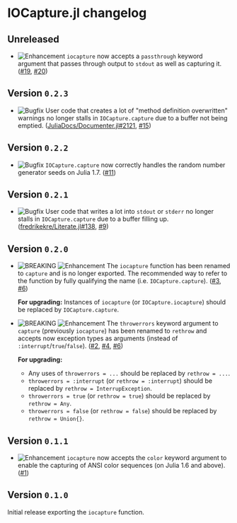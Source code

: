 # IOCapture.jl changelog

## Unreleased

* ![Enhancement][badge-enhancement] `iocapture` now accepts a `passthrough` keyword argument that passes through output to `stdout` as well as capturing it. ([#19][github-19], [#20][github-20])

## Version `0.2.3`

* ![Bugfix][badge-bugfix] User code that creates a lot of "method definition overwritten" warnings no longer stalls in `IOCapture.capture` due to a buffer not being emptied. ([JuliaDocs/Documenter.jl#2121][documenter-2121], [#15][github-15])

## Version `0.2.2`

* ![Bugfix][badge-bugfix] `IOCapture.capture` now correctly handles the random number generator seeds on Julia 1.7. ([#11][github-11])

## Version `0.2.1`

* ![Bugfix][badge-bugfix] User code that writes a lot into `stdout` or `stderr` no longer stalls in `IOCapture.capture` due to a buffer filling up. ([fredrikekre/Literate.jl#138][literate-138], [#9][github-9])

## Version `0.2.0`

* ![BREAKING][badge-breaking] ![Enhancement][badge-enhancement] The `iocapture` function has been renamed to `capture` and is no longer exported. The recommended way to refer to the function by fully qualifying the name (i.e. `IOCapture.capture`). ([#3][github-3], [#6][github-6])

  **For upgrading:** Instances of `iocapture` (or `IOCapture.iocapture`) should be replaced by `IOCapture.capture`.

* ![BREAKING][badge-breaking] ![Enhancement][badge-enhancement] The `throwerrors` keyword argument to `capture` (previously `iocapture`) has been renamed to `rethrow` and accepts now exception types as arguments (instead of `:interrupt`/`true`/`false`). ([#2][github-2], [#4][github-4], [#6][github-6])

  **For upgrading:**

  * Any uses of `throwerrors = ...` should be replaced by `rethrow = ...`.
  * `throwerrors = :interrupt` (or `rethrow = :interrupt`) should be replaced by `rethrow = InterrupException`.
  * `throwerrors = true` (or `rethrow = true`) should be replaced by `rethrow = Any`.
  * `throwerrors = false` (or `rethrow = false`) should be replaced by `rethrow = Union{}`.

## Version `0.1.1`

* ![Enhancement][badge-enhancement] `iocapture` now accepts the `color` keyword argument to enable the capturing of ANSI color sequences (on Julia 1.6 and above). ([#1][github-1])

## Version `0.1.0`

Initial release exporting the `iocapture` function.


[github-1]: https://github.com/JuliaDocs/IOCapture.jl/pull/1
[github-2]: https://github.com/JuliaDocs/IOCapture.jl/pull/2
[github-3]: https://github.com/JuliaDocs/IOCapture.jl/issues/3
[github-4]: https://github.com/JuliaDocs/IOCapture.jl/issues/4
[github-6]: https://github.com/JuliaDocs/IOCapture.jl/pull/6
[github-9]: https://github.com/JuliaDocs/IOCapture.jl/pull/9
[github-11]: https://github.com/JuliaDocs/IOCapture.jl/pull/11
[github-15]: https://github.com/JuliaDocs/IOCapture.jl/pull/15
[github-19]: https://github.com/JuliaDocs/IOCapture.jl/issues/19
[github-20]: https://github.com/JuliaDocs/IOCapture.jl/pull/20

[literate-138]: https://github.com/fredrikekre/Literate.jl/issues/138

[documenter-2121]: https://github.com/JuliaDocs/Documenter.jl/issues/2121


[badge-breaking]: https://img.shields.io/badge/BREAKING-red.svg
[badge-deprecation]: https://img.shields.io/badge/deprecation-orange.svg
[badge-feature]: https://img.shields.io/badge/feature-green.svg
[badge-enhancement]: https://img.shields.io/badge/enhancement-blue.svg
[badge-bugfix]: https://img.shields.io/badge/bugfix-purple.svg
[badge-security]: https://img.shields.io/badge/security-black.svg
[badge-experimental]: https://img.shields.io/badge/experimental-lightgrey.svg
[badge-maintenance]: https://img.shields.io/badge/maintenance-gray.svg

<!--
# Badges

![BREAKING][badge-breaking]
![Deprecation][badge-deprecation]
![Feature][badge-feature]
![Enhancement][badge-enhancement]
![Bugfix][badge-bugfix]
![Security][badge-security]
![Experimental][badge-experimental]
![Maintenance][badge-maintenance]
-->
